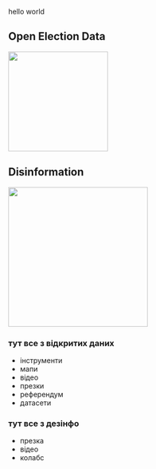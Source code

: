 hello world

## Open Election Data

[<img src="https://danivyboriv.net/wp-content/uploads/2020/02/logostiker1.png" width="200" allign = "center"/>](https://danivyboriv.net/wp-content/uploads/2020/02/logostiker1.png)

## Disinformation
[<img src="https://danivyboriv.net/wp-content/uploads/2022/11/1024_logo5-01.jpg" width="280" allign = "center"/>](https://danivyboriv.net/wp-content/uploads/2022/11/1024_logo5-01.jpg)


### тут все з відкритих даних
- інструменти  
- мапи  
- відео  
- презки
- референдум  
- датасети


### тут все з дезінфо  
- презка  
- відео  
- колабс
